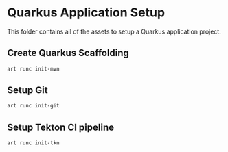 # Quarkus Application Setup

This folder contains all of the assets to setup a Quarkus application project.

## Create Quarkus Scaffolding

```bash
art runc init-mvn
```

## Setup Git

```bash
art runc init-git
```

## Setup Tekton CI pipeline

```bash
art runc init-tkn
```